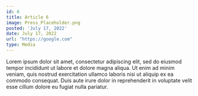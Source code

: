 ```yaml
---
id: 6
title: Article 6
image: Press_Placeholder.png
posted: 'July 17, 2022'
date: July 17, 2022
url: "https://google.com"
type: Media
---
```


Lorem ipsum dolor sit amet, consectetur adipiscing elit, sed do eiusmod tempor incididunt ut labore et dolore magna aliqua. Ut enim ad minim veniam, quis nostrud exercitation ullamco laboris nisi ut aliquip ex ea commodo consequat. Duis aute irure dolor in reprehenderit in voluptate velit esse cillum dolore eu fugiat nulla pariatur.
